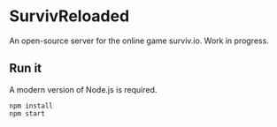 # SurvivReloaded

An open-source server for the online game surviv.io. Work in progress.

## Run it
A modern version of Node.js is required.

```
npm install
npm start
```
